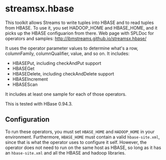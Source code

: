 streamsx.hbase
==============

This toolkit allows Streams to write tuples into HBASE and to read tuples from HBASE. To use it, you set HADOOP_HOME and HBASE_HOME, and it picks up the HBASE configuarion from there.  Web page with SPLDoc for operators and samples: http://ibmstreams.github.io/streamsx.hbase/

It uses the operator parameter values to determine what's a row, columnFamily, columnQualifier, value, and so on. It includes:
*    HBASEPut, including checkAndPut support
*    HBASEGet
*    HBASEDelete, including checkAndDelete support
*    HBASEIncrement
*    HBASEScan

It includes at least one sample for each of those operators.

This is tested with HBase 0.94.3.

## Configuration

To run these operators, you must set `HBASE_HOME` and `HADOOP_HOME` in your environment.  Furthermore, `HBASE_HOME` must contain a valid `hbase-site.xml`, since that is what the operator uses to configure it self.  However, the operator does not need to run on the same host as HBASE, so long as it has an `hbase-site.xml` and all the HBASE and hadoop libraries.  
